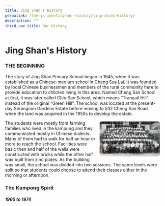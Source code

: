 ```yaml
---
title: Jing Shan's History
permalink: /the-js-identity/our-history/jing-shans-history/
description: ""
third_nav_title: Our History
---
```

# **Jing Shan's History**

### THE BEGINNING

The story of Jing Shan Primary School began in 1945, when it was established as a Chinese-medium school in Cheng Sua Lai. It was founded by local Chinese businessmen and members of the rural community here to provide education to children living in this area. Named Cheng San School at ﬁrst, it was later called Chin San School, which means “Tranquil Hill” instead of the original “Green Hill”. The school was located at the present-day Serangoon Gardens Estate before moving to 502 Cheng San Road when the land was acquired in the 1950s to develop the estate.

<img src="/images/history3a.png" style="width:40%" align = "right">

The students were mostly from farming families who lived in the kampung and they communicated mostly in Chinese dialects.  Many of them had to walk for half an hour or more to reach the school. Facilities were basic then and half of the walls were constructed with bricks while the other half was built from zinc plates. As the building was small, the school was divided into two sessions. The same levels were split so that students could choose to attend their classes either in the morning or afternoon.
### The Kampong Spirit

##### 1965 to 1974
